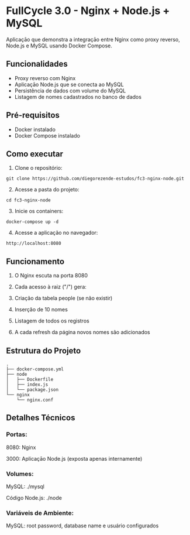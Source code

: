 # FullCycle 3.0 - Nginx + Node.js + MySQL

Aplicaçāo que demonstra a integraçāo entre Nginx como proxy reverso, Node.js e MySQL usando Docker Compose.

## Funcionalidades

- Proxy reverso com Nginx
- Aplicaçāo Node.js que se conecta ao MySQL
- Persistência de dados com volume do MySQL
- Listagem de nomes cadastrados no banco de dados

## Pré-requisitos

- Docker instalado
- Docker Compose instalado

## Como executar

1. Clone o repositório:
```
git clone https://github.com/diegorezende-estudos/fc3-nginx-node.git
```



2. Acesse a pasta do projeto:

```
cd fc3-nginx-node
```

3. Inicie os containers:

```
docker-compose up -d
```

4. Acesse a aplicação no navegador:

```
http://localhost:8080
```


## Funcionamento
1. O Nginx escuta na porta 8080

2. Cada acesso à raiz ("/") gera:

3. Criação da tabela people (se não existir)

4. Inserção de 10 nomes 

5. Listagem de todos os registros

6. A cada refresh da página novos nomes são adicionados

## Estrutura do Projeto

```
.
├── docker-compose.yml
├── node
│   ├── Dockerfile
│   ├── index.js
│   └── package.json
└── nginx
    └── nginx.conf
```

## Detalhes Técnicos
### Portas:

8080: Nginx

3000: Aplicaçāo Node.js (exposta apenas internamente)

### Volumes:

MySQL: ./mysql

Código Node.js: ./node

### Variáveis de Ambiente:

MySQL: root password, database name e usuário configurados
